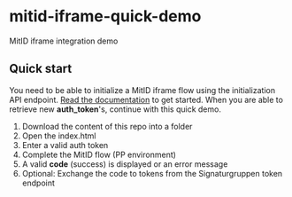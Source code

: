 # mitid-iframe-quick-demo
MitID iframe integration demo

## Quick start
You need to be able to initialize a MitID iframe flow using the initialization API endpoint. 
[Read the documentation](https://signaturgruppen-a-s.github.io/signaturgruppen-broker-documentation/idps/mitid-iframe.html) to get started. When you are able to retrieve new **auth_token**'s, continue with this quick demo.
 
1. Download the content of this repo into a folder
2. Open the index.html
3. Enter a valid auth token
4. Complete the MitID flow (PP environment)
5. A valid **code** (success) is displayed or an error message
6. Optional: Exchange the code to tokens from the Signaturgruppen token endpoint 
